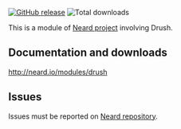 [![GitHub release](https://img.shields.io/github/release/neard/module-drush.svg?style=flat-square)](https://github.com/neard/module-drush/releases/latest)
![Total downloads](https://img.shields.io/github/downloads/neard/module-drush/total.svg?style=flat-square)

This is a module of [Neard project](https://github.com/neard/neard) involving Drush.

## Documentation and downloads

http://neard.io/modules/drush

## Issues

Issues must be reported on [Neard repository](https://github.com/neard/neard/issues).
